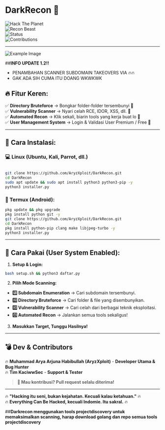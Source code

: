 # **DarkRecon** 🚀  

![Hack The Planet](https://img.shields.io/badge/Hack-The%20Planet-red?style=flat-square)  
![Recon Beast](https://img.shields.io/badge/Recon-Beast-orange?style=flat-square)  
![Status](https://img.shields.io/badge/Status-Alive-green?style=flat-square)  
![Contributions](https://img.shields.io/badge/Contributions-Welcome-yellow?style=flat-square)  

---

![Example Image]([https://files.catbox.moe/asnqtz.png)

##**INFO UPDATE 1.2!!**
- PENAMBAHAN SCANNER SUBDOMAIN TAKEOVERS VIA 🔥🔥
- GAK ADA SIH CUMA ITU DOANG WKWKWK

## **🔥 Fitur Keren:**  
✅ **Directory Bruteforce** → Bongkar folder-folder tersembunyi 📁  
✅ **Vulnerability Scanner** → Nyari celah RCE, IDOR, XSS, dll. 📡  
✅ **Automated Recon** → Klik sekali, biarin tools yang kerja buat lo 💪  
✅ **User Management System** → Login & Validasi User Premium / Free 👥  

---

## **📌 Cara Instalasi:**  

### **💻 Linux (Ubuntu, Kali, Parrot, dll.)**  
```sh

git clone https://github.com/AryzXploit/DarkRecon.git
cd DarkRecon
sudo apt update && sudo apt install python3 python3-pip -y
python3 installer.py
```

### **📱 Termux (Android):**  
```sh
pkg update && pkg upgrade
pkg install python git -y
git clone https://github.com/AryzXploit/DarkRecon.git
cd DarkRecon
pkg install python-pip clang make libjpeg-turbo -y
python3 installer.py
```

---

## **🚀 Cara Pakai (User System Enabled):**  
1. **Setup & Login:**  
```sh
bash setup.sh && python3 daftar.py
```  

2. **Pilih Mode Scanning:**  
- **1️⃣ Subdomain Enumeration** → Cari subdomain tersembunyi.  
- **2️⃣ Directory Bruteforce** → Cari folder & file yang disembunyikan.  
- **3️⃣ Vulnerability Scanner** → Cari celah dari berbagai teknik eksploitasi.  
- **4️⃣ Automated Recon** → Jalankan semua tools sekaligus!  

3. **Masukkan Target, Tunggu Hasilnya!**  

---

## **💣 Dev & Contributors**  
🔥 **Muhammad Arya Arjuna Habibullah (AryzXploit)** - **Developer Utama & Bug Hunter**  
🔥 **Tim KaciwwSec** - **Support & Tester**  

> **🚀 Mau kontribusi? Pull request selalu diterima!**  

---

🔥 **"Hacking itu seni, bukan kejahatan. Kecuali kalau ketahuan."** 🔥  
🔥 **Everything Can Be Hacked, kecuali Indomie. Itu sakral.** 🔥

##**Darkrecon menggunakan tools projectdiscovery untuk memaksimalkan scanning, harap download golang dan repo semua tools projectdiscovery**

